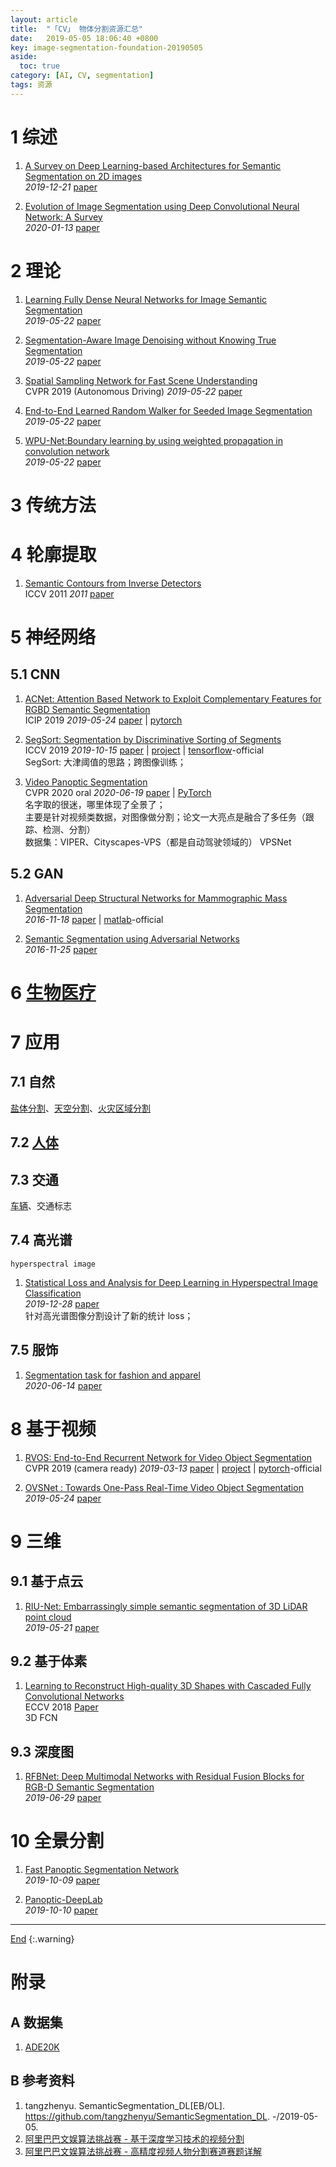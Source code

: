 ```yaml
---
layout: article
title:  "「CV」 物体分割资源汇总"
date:   2019-05-05 18:06:40 +0800
key: image-segmentation-foundation-20190505
aside:
  toc: true
category: [AI, CV, segmentation]
tags: 资源
---
```

<span id='head'></span>

<!--more-->  

# 1 综述
1. [A Survey on Deep Learning-based Architectures for Semantic Segmentation on 2D images](http://cn.arxiv.org/abs/1912.10230)    
*2019-12-21* [paper](https://arxiv.org/abs/1912.10230)    

1. [Evolution of Image Segmentation using Deep Convolutional Neural Network: A Survey](http://cn.arxiv.org/abs/2001.04074)    
*2020-01-13* [paper](https://arxiv.org/abs/2001.04074)    

# 2 理论

1. [Learning Fully Dense Neural Networks for Image Semantic Segmentation](http://cn.arxiv.org/abs/1905.08929)   
*2019-05-22* [paper](https://arxiv.org/abs/1905.08929)   

1. [Segmentation-Aware Image Denoising without Knowing True Segmentation](http://cn.arxiv.org/abs/1905.08965)   
*2019-05-22* [paper](https://arxiv.org/abs/1905.08965)   

1. [Spatial Sampling Network for Fast Scene Understanding](http://cn.arxiv.org/abs/1905.09033)   
CVPR 2019 (Autonomous Driving) *2019-05-22* [paper](https://arxiv.org/abs/1905.09033)    

1. [End-to-End Learned Random Walker for Seeded Image Segmentation](https://arxiv.org/abs/1905.09045)   
*2019-05-22* [paper](https://arxiv.org/abs/1905.09045)   

1. [WPU-Net:Boundary learning by using weighted propagation in convolution network](https://arxiv.org/abs/1905.09226)   
*2019-05-22* [paper](https://arxiv.org/abs/1905.09226)   

# 3 传统方法

# 4 轮廓提取
1. [Semantic Contours from Inverse Detectors](http://home.bharathh.info/pubs/pdfs/BharathICCV2011.pdf)   
ICCV 2011 *2011* [paper](http://home.bharathh.info/pubs/pdfs/BharathICCV2011.pdf)     

# 5 神经网络
## 5.1 CNN
1. [ACNet: Attention Based Network to Exploit Complementary Features for RGBD Semantic Segmentation](https://arxiv.org/abs/1905.10089)   
ICIP 2019 *2019-05-24* [paper](https://arxiv.org/abs/1905.10089) | [pytorch](https://github.com/anheidelonghu/ACNet)    

1. [SegSort: Segmentation by Discriminative Sorting of Segments](https://arxiv.org/abs/1910.06962)    
ICCV 2019 *2019-10-15* [paper](https://arxiv.org/abs/1910.06962) | [project](https://jyhjinghwang.github.io/projects/segsort.html) | [tensorflow](https://github.com/jyhjinghwang/SegSort)-official    
SegSort: 大津阈值的思路；跨图像训练；    

1. [Video Panoptic Segmentation](http://cn.arxiv.org/abs/2006.11339)  
CVPR 2020 oral *2020-06-19* [paper](https://arxiv.org/abs/2006.11339) | [PyTorch](https://github.com/mcahny/vps)     
名字取的很迷，哪里体现了全景了；      
主要是针对视频类数据，对图像做分割；论文一大亮点是融合了多任务（跟踪、检测、分割）   
数据集：VIPER、Cityscapes-VPS（都是自动驾驶领域的）
VPSNet    

## 5.2 GAN

1.  [Adversarial Deep Structural Networks for Mammographic Mass Segmentation](http://cn.arxiv.org/abs/1611.05970)   
*2016-11-18* [paper](https://arxiv.org/abs/1611.05970) | [matlab](https://github.com/wentaozhu/adversarial-deep-structural-networks)-official      

1.  [Semantic Segmentation using Adversarial Networks](http://cn.arxiv.org/abs/1611.08408)  
*2016-11-25* [paper](https://arxiv.org/abs/1611.08408)     

# 6 [生物医疗](/ai/cv/medical/2019/05/23/foundation.html#13-分割)


# 7 应用
## 7.1 自然
[盐体分割](/ai/cv/nature/salt_bodies/2019/10/16/foundation.html#3-分割)、[天空分割](/ai/cv/nature/sky/2019/10/16/foundation.html#4-天空分割)、[火灾区域分割](/ai/cv/nature/fire_disaster/2019/10/16/foundation.html#3-火灾区域分割)

## 7.2 [人体](/ai/cv/human/human_segmentation/2019/05/14/foundation.html)

## 7.3 交通
[车辆](/ai/cv/vehicle/vehicle_segmentation/2019/10/10/foundation.html)、交通标志   

## 7.4 高光谱
`hyperspectral image`    
1. [Statistical Loss and Analysis for Deep Learning in Hyperspectral Image Classification](http://cn.arxiv.org/abs/1912.12385)  
 *2019-12-28* [paper](https://arxiv.org/abs/1912.12385)     
 针对高光谱图像分割设计了新的统计 loss；     

## 7.5 服饰
1. [Segmentation task for fashion and apparel](http://cn.arxiv.org/abs/2006.11375)  
 *2020-06-14* [paper](https://arxiv.org/abs/2006.11375)     

# 8 基于视频
1. [RVOS: End-to-End Recurrent Network for Video Object Segmentation](http://cn.arxiv.org/abs/1903.05612)   
CVPR 2019 (camera ready) *2019-03-13* [paper](https://arxiv.org/abs/1903.05612) | [project](https://imatge-upc.github.io/rvos/) | [pytorch](https://github.com/imatge-upc/rvos)-official   

1. [OVSNet : Towards One-Pass Real-Time Video Object Segmentation](http://cn.arxiv.org/abs/1905.10064)   
*2019-05-24* [paper](https://arxiv.org/abs/1905.10064)   

# 9 三维
## 9.1 基于点云
1. [RIU-Net: Embarrassingly simple semantic segmentation of 3D LiDAR point cloud](https://arxiv.org/abs/1905.08748)   
*2019-05-21* [paper](https://arxiv.org/abs/1905.08748)   

## 9.2 基于体素
1. [Learning to Reconstruct High-quality 3D Shapes with Cascaded Fully Convolutional Networks](http://openaccess.thecvf.com/content_ECCV_2018/papers/Yan-Pei_Cao_Learning_to_Reconstruct_ECCV_2018_paper.pdf)    
ECCV 2018 [Paper](http://openaccess.thecvf.com/content_ECCV_2018/papers/Yan-Pei_Cao_Learning_to_Reconstruct_ECCV_2018_paper.pdf)   
3D FCN  

## 9.3 深度图
1. [RFBNet: Deep Multimodal Networks with Residual Fusion Blocks for RGB-D Semantic Segmentation](http://cn.arxiv.org/abs/1907.00135)   
*2019-06-29* [paper](https://arxiv.org/abs/1907.00135)   

# 10 全景分割
1. [Fast Panoptic Segmentation Network](http://cn.arxiv.org/abs/1910.03892)    
*2019-10-09* [paper](https://arxiv.org/abs/1910.03892)    

1. [Panoptic-DeepLab](http://cn.arxiv.org/abs/1910.04751)     
*2019-10-10* [paper](https://arxiv.org/abs/1910.04751)    


-------------------  
[End](#head)
{:.warning}  


# 附录
## A 数据集

1. [ADE20K](https://groups.csail.mit.edu/vision/datasets/ADE20K/)    

## B 参考资料
1. tangzhenyu. SemanticSegmentation_DL[EB/OL]. <https://github.com/tangzhenyu/SemanticSegmentation_DL>. -/2019-05-05.   
1. [阿里巴巴文娱算法挑战赛 - 基于深度学习技术的视频分割](https://tianchi.aliyun.com/course/video?spm=5176.12586971.1001.13.7a5d39e1nDzHrV&liveId=41175)    
1. [阿里巴巴文娱算法挑战赛 - 高精度视频人物分割赛道赛题详解](https://tianchi.aliyun.com/course/video?spm=5176.12586971.1001.43.7a5d39e1nDzHrV&liveId=41171)     
